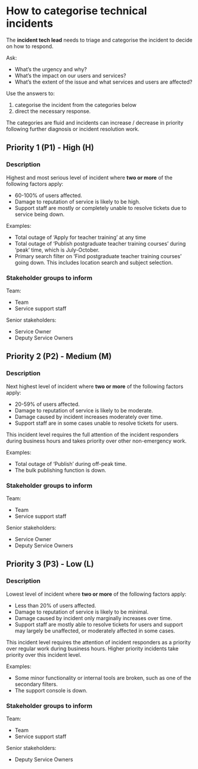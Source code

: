 # How to categorise technical incidents

The **incident tech lead** needs to triage and categorise the incident to decide on how to respond.

Ask:

* What’s the urgency and why?
* What’s the impact on our users and services?
* What’s the extent of the issue and what services and users are affected?

Use the answers to:

1. categorise the incident from the categories below
2. direct the necessary response.

The categories are fluid and incidents can increase / decrease in priority following further diagnosis or incident resolution work.

## Priority 1 (P1) - High (H)

### Description

Highest and most serious level of incident where **two or more** of the following factors apply:

* 60-100% of users affected.
* Damage to reputation of service is likely to be high.
* Support staff are mostly or completely unable to resolve tickets due to service being down.

Examples:

* Total outage of ‘Apply for teacher training’ at any time
* Total outage of ‘Publish postgraduate teacher training courses’ during ‘peak’ time, which is July-October.
* Primary search filter on ‘Find postgraduate teacher training courses’ going down. This includes location search and subject selection.

### Stakeholder groups to inform

Team:

* Team
* Service support staff

Senior stakeholders:

* Service Owner
* Deputy Service Owners

## Priority 2 (P2) - Medium (M)

### Description

Next highest level of incident where **two or more** of the following factors apply:

* 20-59% of users affected.
* Damage to reputation of service is likely to be moderate.
* Damage caused by incident increases moderately over time.
* Support staff are in some cases unable to resolve tickets for users.

This incident level requires the full attention of the incident responders during business hours and takes priority over other non-emergency work.

Examples:
  * Total outage of ‘Publish’ during off-peak time.
  * The bulk publishing function is down.

### Stakeholder groups to inform

Team:

* Team
* Service support staff

Senior stakeholders:

* Service Owner
* Deputy Service Owners

## Priority 3 (P3) - Low (L)

### Description

Lowest level of incident where **two or more** of the following factors apply:

* Less than 20% of users affected.
* Damage to reputation of service is likely to be minimal.
* Damage caused by incident only marginally increases over time.
* Support staff are mostly able to resolve tickets for users and support may largely be unaffected, or moderately affected in some cases.

This incident level requires the attention of incident responders as a priority over regular work during business hours. Higher priority incidents take priority over this incident level.

Examples:

* Some minor functionality or internal tools are broken, such as one of the secondary filters.
* The support console is down.

### Stakeholder groups to inform

Team:

* Team
* Service support staff

Senior stakeholders:

* Deputy Service Owners
